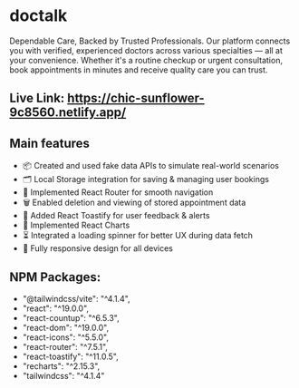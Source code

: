 # doctalk
Dependable Care, Backed by Trusted Professionals.
Our platform connects you with verified, experienced doctors across various specialties — all at your convenience. Whether it's a routine checkup or urgent consultation, book appointments in minutes and receive quality care you can trust.

## Live Link: https://chic-sunflower-9c8560.netlify.app/

## Main features
- 📦 Created and used fake data APIs to simulate real-world scenarios
- 🗂 Local Storage integration for saving & managing user bookings
- 🔁 Implemented React Router for smooth navigation
- 🗑️ Enabled deletion and viewing of stored appointment data
- 🔔 Added React Toastify for user feedback & alerts
- 🔁 Implemented React Charts
- ⏳ Integrated a loading spinner for better UX during data fetch
- 📱 Fully responsive design for all devices

## NPM Packages:
- "@tailwindcss/vite": "^4.1.4",
- "react": "^19.0.0",
- "react-countup": "^6.5.3",
- "react-dom": "^19.0.0",
- "react-icons": "^5.5.0",
- "react-router": "^7.5.1",
- "react-toastify": "^11.0.5",
- "recharts": "^2.15.3",
- "tailwindcss": "^4.1.4"


